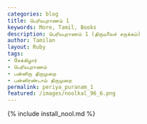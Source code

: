 ```yaml
---  
categories: blog  
title: பெரியபுராணம் 1
keywords: More, Tamil, Books  
description: பெரியபுராணம் 1 (திருமலைச் சருக்கம்)
author: Tamilan  
layout: Ruby  
tags:     
- சேக்கிழார்
- பெரியபுராணம்
- பன்னிரு திருமுறை
- பன்னிரண்டாம் திருமுறை
permalink: periya_puranam_1  
featured: /images/noolkal_96_6.png  
---  
```

{% include install_nool.md %}  

